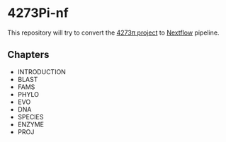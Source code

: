 # 4273Pi-nf

This repository will try to convert the [4273π project](http://4273pi.org) to [Nextflow](https://www.nextflow.io) pipeline.

## Chapters
- INTRODUCTION
- BLAST
- FAMS
- PHYLO
- EVO
- DNA
- SPECIES
- ENZYME
- PROJ
